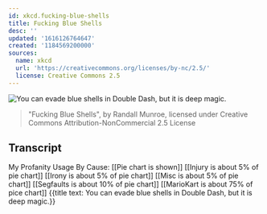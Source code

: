 ```yaml
---
id: xkcd.fucking-blue-shells
title: Fucking Blue Shells
desc: ''
updated: '1616126764647'
created: '1184569200000'
sources:
  name: xkcd
  url: 'https://creativecommons.org/licenses/by-nc/2.5/'
  license: Creative Commons 2.5
---
```

![You can evade blue shells in Double Dash, but it is deep magic.](https://imgs.xkcd.com/comics/fucking_blue_shells.png)
> "Fucking Blue Shells", by Randall Munroe, licensed under Creative Commons Attribution-NonCommercial 2.5 License

## Transcript
My Profanity Usage By Cause:
[[Pie chart is shown]]
[[Injury is about 5% of pie chart]]
[[Irony is about 5% of pie chart]]
[[Misc is about 5% of pie chart]]
[[Segfaults is about 10% of pie chart]]
[[MarioKart is about 75% of pice chart]]
{{title text: You can evade blue shells in Double Dash, but it is deep magic.}}
